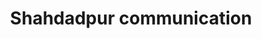 ---
title: "Shahdadpur communication"
url: /karachi/shahdadpur-communication/
shop: mobile phone
---